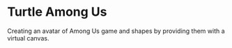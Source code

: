 # Turtle Among Us

Creating an avatar of Among Us game and shapes by providing them with a virtual canvas. 